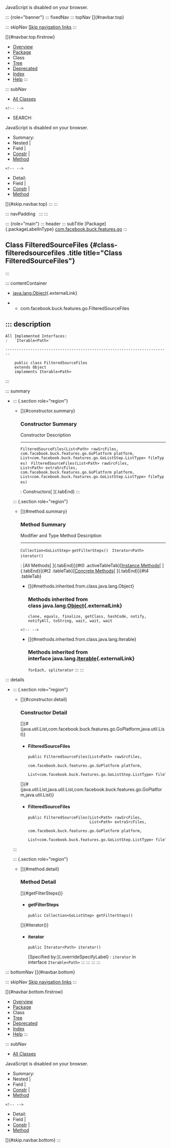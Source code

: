 <div>

JavaScript is disabled on your browser.

</div>

::: {role="banner"}
::: fixedNav
::: topNav
[]{#navbar.top}

::: skipNav
[Skip navigation links](#skip.navbar.top "Skip navigation links")
:::

[]{#navbar.top.firstrow}

-   [Overview](../../../../../index.html)
-   [Package](package-summary.html)
-   Class
-   [Tree](package-tree.html)
-   [Deprecated](../../../../../deprecated-list.html)
-   [Index](../../../../../index-all.html)
-   [Help](../../../../../help-doc.html)
:::

::: subNav
-   [All Classes](../../../../../allclasses.html)

```{=html}
<!-- -->
```
-   SEARCH:

<div>

<div>

JavaScript is disabled on your browser.

</div>

</div>

<div>

-   Summary: 
-   Nested \| 
-   Field \| 
-   [Constr](#constructor.summary) \| 
-   [Method](#method.summary)

```{=html}
<!-- -->
```
-   Detail: 
-   Field \| 
-   [Constr](#constructor.detail) \| 
-   [Method](#method.detail)

</div>

[]{#skip.navbar.top}
:::
:::

::: navPadding
 
:::
:::

::: {role="main"}
::: header
::: subTitle
[Package]{.packageLabelInType} [com.facebook.buck.features.go](package-summary.html)
:::

## Class FilteredSourceFiles {#class-filteredsourcefiles .title title="Class FilteredSourceFiles"}
:::

::: contentContainer
-   [java.lang.Object](http://docs.oracle.com/javase/7/docs/api/java/lang/Object.html?is-external=true "class or interface in java.lang"){.externalLink}

-   -   com.facebook.buck.features.go.FilteredSourceFiles

::: description
-   

    All Implemented Interfaces:
    :   `Iterable<Path>`

    ------------------------------------------------------------------------

        public class FilteredSourceFiles
        extends Object
        implements Iterable<Path>
:::

::: summary
-   ::: {.section role="region"}
    -   []{#constructor.summary}

        ### Constructor Summary

          Constructor                                                                                                                                                                                                                                              Description
          -------------------------------------------------------------------------------------------------------------------------------------------------------------------------------------------------------------------------------------------------------- -------------
          `FilteredSourceFiles​(List<Path> rawSrcFiles,                    com.facebook.buck.features.go.GoPlatform platform,                    List<com.facebook.buck.features.go.GoListStep.ListType> fileTypes)`                                                 
          `FilteredSourceFiles​(List<Path> rawSrcFiles,                    List<Path> extraSrcFiles,                    com.facebook.buck.features.go.GoPlatform platform,                    List<com.facebook.buck.features.go.GoListStep.ListType> fileTypes)`    

          : Constructors[ ]{.tabEnd}
    :::

    ::: {.section role="region"}
    -   []{#method.summary}

        ### Method Summary

          Modifier and Type          Method               Description
          -------------------------- -------------------- -------------
          `Collection<GoListStep>`   `getFilterSteps()`    
          `Iterator<Path>`           `iterator()`          

          : [All Methods[ ]{.tabEnd}]{#t0 .activeTableTab}[[Instance
          Methods](javascript:show(2);)[ ]{.tabEnd}]{#t2
          .tableTab}[[Concrete
          Methods](javascript:show(8);)[ ]{.tabEnd}]{#t4 .tableTab}

        -   []{#methods.inherited.from.class.java.lang.Object}

            ### Methods inherited from class java.lang.[Object](http://docs.oracle.com/javase/7/docs/api/java/lang/Object.html?is-external=true "class or interface in java.lang"){.externalLink}

            `clone, equals, finalize, getClass, hashCode, notify, notifyAll, toString, wait, wait, wait`

        ```{=html}
        <!-- -->
        ```
        -   []{#methods.inherited.from.class.java.lang.Iterable}

            ### Methods inherited from interface java.lang.[Iterable](http://docs.oracle.com/javase/7/docs/api/java/lang/Iterable.html?is-external=true "class or interface in java.lang"){.externalLink}

            `forEach, spliterator`
    :::
:::

::: details
-   ::: {.section role="region"}
    -   []{#constructor.detail}

        ### Constructor Detail

        []{#<init>(java.util.List,com.facebook.buck.features.go.GoPlatform,java.util.List)}

        -   #### FilteredSourceFiles

                public FilteredSourceFiles​(List<Path> rawSrcFiles,
                                           com.facebook.buck.features.go.GoPlatform platform,
                                           List<com.facebook.buck.features.go.GoListStep.ListType> fileTypes)

        []{#<init>(java.util.List,java.util.List,com.facebook.buck.features.go.GoPlatform,java.util.List)}

        -   #### FilteredSourceFiles

                public FilteredSourceFiles​(List<Path> rawSrcFiles,
                                           List<Path> extraSrcFiles,
                                           com.facebook.buck.features.go.GoPlatform platform,
                                           List<com.facebook.buck.features.go.GoListStep.ListType> fileTypes)
    :::

    ::: {.section role="region"}
    -   []{#method.detail}

        ### Method Detail

        []{#getFilterSteps()}

        -   #### getFilterSteps

            ``` methodSignature
            public Collection<GoListStep> getFilterSteps()
            ```

        []{#iterator()}

        -   #### iterator

            ``` methodSignature
            public Iterator<Path> iterator()
            ```

            [Specified by:]{.overrideSpecifyLabel}
            :   `iterator` in interface `Iterable<Path>`
    :::
:::
:::
:::

::: bottomNav
[]{#navbar.bottom}

::: skipNav
[Skip navigation links](#skip.navbar.bottom "Skip navigation links")
:::

[]{#navbar.bottom.firstrow}

-   [Overview](../../../../../index.html)
-   [Package](package-summary.html)
-   Class
-   [Tree](package-tree.html)
-   [Deprecated](../../../../../deprecated-list.html)
-   [Index](../../../../../index-all.html)
-   [Help](../../../../../help-doc.html)
:::

::: subNav
-   [All Classes](../../../../../allclasses.html)

<div>

<div>

JavaScript is disabled on your browser.

</div>

</div>

<div>

-   Summary: 
-   Nested \| 
-   Field \| 
-   [Constr](#constructor.summary) \| 
-   [Method](#method.summary)

```{=html}
<!-- -->
```
-   Detail: 
-   Field \| 
-   [Constr](#constructor.detail) \| 
-   [Method](#method.detail)

</div>

[]{#skip.navbar.bottom}
:::

